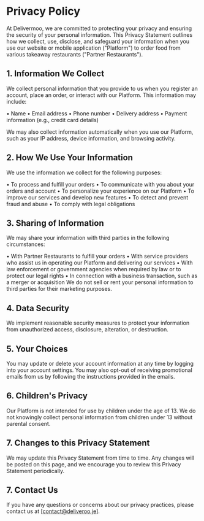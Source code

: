 # Privacy Policy


At Delivermoo, we are committed to protecting your privacy and ensuring the security of your personal information. This Privacy Statement outlines how we collect, use, disclose, and safeguard your information when you use our website or mobile application ("Platform") to order food from various takeaway restaurants ("Partner Restaurants").


## 1. Information We Collect

We collect personal information that you provide to us when you register an account, place an order, or interact with our Platform. This information may include:

•	Name
•	Email address
•	Phone number
•	Delivery address
•	Payment information (e.g., credit card details)

We may also collect information automatically when you use our Platform, such as your IP address, device information, and browsing activity.


## 2. How We Use Your Information

We use the information we collect for the following purposes:

•	To process and fulfill your orders
•	To communicate with you about your orders and account
•	To personalize your experience on our Platform
•	To improve our services and develop new features
•	To detect and prevent fraud and abuse
•	To comply with legal obligations



## 3. Sharing of Information

We may share your information with third parties in the following circumstances:

•	With Partner Restaurants to fulfill your orders
•	With service providers who assist us in operating our Platform and delivering our services
•	With law enforcement or government agencies when required by law or to protect our legal rights
•	In connection with a business transaction, such as a merger or acquisition
We do not sell or rent your personal information to third parties for their marketing purposes.


## 4. Data Security

We implement reasonable security measures to protect your information from unauthorized access, disclosure, alteration, or destruction.

 
## 5. Your Choices

You may update or delete your account information at any time by logging into your account settings. You may also opt-out of receiving promotional emails from us by following the instructions provided in the emails.

## 6. Children's Privacy

Our Platform is not intended for use by children under the age of 13. We do not knowingly collect personal information from children under 13 without parental consent.

## 7. Changes to this Privacy Statement

We may update this Privacy Statement from time to time. Any changes will be posted on this page, and we encourage you to review this Privacy Statement periodically.

## 7. Contact Us

If you have any questions or concerns about our privacy practices, please contact us at [contact@deliveroo.je].
